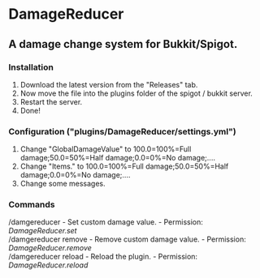 # DamageReducer
## A damage change system for Bukkit/Spigot.
### Installation
1. Download the latest version from the "Releases" tab.
2. Now move the file into the plugins folder of the spigot / bukkit server.
3. Restart the server.
5. Done!
### Configuration ("plugins/DamageReducer/settings.yml")
1. Change "GlobalDamageValue" to 100.0=100%=Full damage;50.0=50%=Half damage;0.0=0%=No damage;....
2. Change "Items.<Type>" to 100.0=100%=Full damage;50.0=50%=Half damage;0.0=0%=No damage;....
3. Change some messages.
### Commands
/damgereducer <Value> - Set custom damage value. - Permission: *DamageReducer.set*\
/damgereducer remove - Remove custom damage value. - Permission: *DamageReducer.remove*\
/damgereducer reload - Reload the plugin. - Permission: *DamageReducer.reload*
